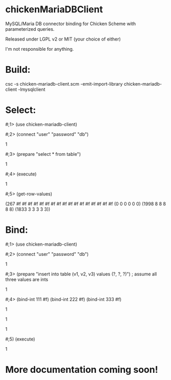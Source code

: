 # chickenMariaDBClient
MySQL/Maria DB connector binding for Chicken Scheme with parameterized queries.

Released under LGPL v2 or MIT (your choice of either)

I'm not responsible for anything.

# Build:

csc -s chicken-mariadb-client.scm -emit-import-library chicken-mariadb-client -lmysqlclient 


# Select:

#;1> (use chicken-mariadb-client)

#;2> (connect "user" "password" "db")

1

#;3> (prepare "select * from table")

1

#;4> (execute)

1

#;5> (get-row-values)

(267 #f #f #f #f #f #f #f #f #f #f #f #f #f #f #f #f #f (0 0 0 0 0 0) (1998 8 8 8 8 8) (1833 3 3 3 3 3))



# Bind:

#;1> (use chicken-mariadb-client)

#;2> (connect "user" "password" "db")

1

#;3> (prepare "insert into table (v1, v2, v3) values (?, ?, ?)") ; assume all three values are ints

1

#;4> (bind-int 111 #f) (bind-int 222 #f) (bind-int 333 #f)

1

1

1

#;5) (execute)

1


# More documentation coming soon!





